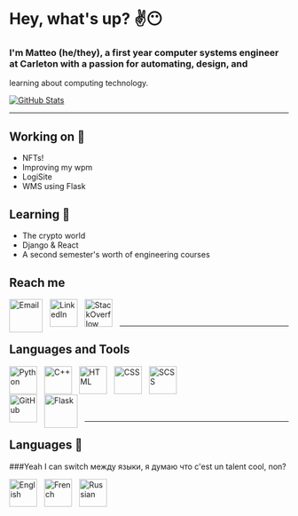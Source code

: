 # Hey, what's up? ✌😶
### I'm Matteo (he/they), a first year computer systems engineer at Carleton with a passion for automating, design, and
learning about computing technology.

[![GitHub Stats](https://github-readme-stats.vercel.app/api?username=linguini1&theme=dark&hide=issues,contribs)](https://github.com/anuraghazra/github-readme-stats)

---
## Working on 🧩
- NFTs!
- Improving my wpm
- LogiSite
- WMS using Flask

## Learning 🌱
- The crypto world
- Django & React
- A second semester's worth of engineering courses

## Reach me

[<img align="left" style="padding-right:10px" alt="Email" width="60px" src="https://upload.wikimedia.org/wikipedia/commons/thumb/8/8c/Gmail_Icon_%282013-2020%29.svg/2048px-Gmail_Icon_%282013-2020%29.svg.png" />][email]
[<img align="left" style="padding-right:10px" alt="LinkedIn" width="50px" src="https://cdn-icons-png.flaticon.com/512/174/174857.png" />][linkedin]
[<img align="left" style="padding-right:10px" alt="StackOverflow" width="50px" src="https://cdn-icons-png.flaticon.com/512/2111/2111628.png" />][stackoverflow]
<br /><br />

---

## Languages and Tools
<!--Languages-->
<img align="left" style="padding-right:10px" alt="Python" width="50px" src="https://cdn-icons-png.flaticon.com/512/5968/5968350.png" />
<img align="left" style="padding-right:10px" alt="C++" width="50px" src="https://cdn-icons-png.flaticon.com/512/6132/6132222.png" />
<img align="left" style="padding-right:10px" alt="HTML" width="50px" src="https://cdn-icons-png.flaticon.com/512/1051/1051277.png" />
<img align="left" style="padding-right:10px" alt="CSS" width="50px" src="https://cdn-icons-png.flaticon.com/512/732/732190.png" />
<img align="left" style="padding-right:10px" alt="SCSS" width="50px" src="https://cdn-icons-png.flaticon.com/512/5968/5968358.png" />
<br /><br /><br />

<!--Tools-->
<img align="left" style="padding-right:10px" alt="GitHub" width="50px" src="https://cdn-icons-png.flaticon.com/512/25/25231.png" />
<img align="left" style="padding-right:10px" alt="Flask" width="60px" src="https://miro.medium.com/max/800/1*Q5EUk28Xc3iCDoMSkrd1_w.png" />
<br /><br />

---

## Languages 💬

###Yeah I can switch между языки, я думаю что c'est un talent cool, non?


<img align="left" style="padding-right:10px" alt="English" width="50px" src="https://cdn-icons-png.flaticon.com/512/330/330442.png" />
<img align="left" style="padding-right:10px" alt="French" width="50px" src="https://cdn-icons-png.flaticon.com/512/330/330490.png" />
<img align="left" style="padding-right:10px" alt="Russian" width="50px" src="https://cdn-icons-png.flaticon.com/512/330/330437.png" />
<br />



<!--Links-->
[stackoverflow]: https://stackexchange.com/users/20225296/linguini
[linkedin]: https://www.linkedin.com/in/matteo-golin-94118021b/
[email]: matteo.golin@gmail.com